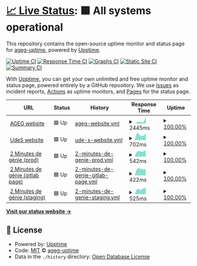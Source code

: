 # [📈 Live Status](https://ageg-uptime.github.io/ageg-uptime.github.io): <!--live status--> **🟩 All systems operational**

This repository contains the open-source uptime monitor and status page for [ageg-uptime](https://ageg-uptime.github.io/ageg-uptime.github.io), powered by [Upptime](https://github.com/upptime/upptime).

[![Uptime CI](https://github.com/ageg-uptime/ageg-uptime.github.io/workflows/Uptime%20CI/badge.svg)](https://github.com/ageg-uptime/ageg-uptime.github.io/actions?query=workflow%3A%22Uptime+CI%22)
[![Response Time CI](https://github.com/ageg-uptime/ageg-uptime.github.io/workflows/Response%20Time%20CI/badge.svg)](https://github.com/ageg-uptime/ageg-uptime.github.io/actions?query=workflow%3A%22Response+Time+CI%22)
[![Graphs CI](https://github.com/ageg-uptime/ageg-uptime.github.io/workflows/Graphs%20CI/badge.svg)](https://github.com/ageg-uptime/ageg-uptime.github.io/actions?query=workflow%3A%22Graphs+CI%22)
[![Static Site CI](https://github.com/ageg-uptime/ageg-uptime.github.io/workflows/Static%20Site%20CI/badge.svg)](https://github.com/ageg-uptime/ageg-uptime.github.io/actions?query=workflow%3A%22Static+Site+CI%22)
[![Summary CI](https://github.com/ageg-uptime/ageg-uptime.github.io/workflows/Summary%20CI/badge.svg)](https://github.com/ageg-uptime/ageg-uptime.github.io/actions?query=workflow%3A%22Summary+CI%22)

With [Upptime](https://upptime.js.org), you can get your own unlimited and free uptime monitor and status page, powered entirely by a GitHub repository. We use [Issues](https://github.com/ageg-uptime/ageg-uptime.github.io/issues) as incident reports, [Actions](https://github.com/ageg-uptime/ageg-uptime.github.io/actions) as uptime monitors, and [Pages](https://ageg-uptime.github.io/ageg-uptime.github.io) for the status page.

<!--start: status pages-->
<!-- This summary is generated by Upptime (https://github.com/upptime/upptime) -->
<!-- Do not edit this manually, your changes will be overwritten -->
<!-- prettier-ignore -->
| URL | Status | History | Response Time | Uptime |
| --- | ------ | ------- | ------------- | ------ |
| <img alt="" src="https://favicons.githubusercontent.com/www.ageg.ca" height="13"> [AGEG website](https://www.ageg.ca/) | 🟩 Up | [ageg-website.yml](https://github.com/ageg-uptime/ageg-uptime.github.io/commits/HEAD/history/ageg-website.yml) | <details><summary><img alt="Response time graph" src="./graphs/ageg-website/response-time-week.png" height="20"> 2445ms</summary><br><a href="https://ageg-uptime.github.io/ageg-uptime.github.io/history/ageg-website"><img alt="Response time 2445" src="https://img.shields.io/endpoint?url=https%3A%2F%2Fraw.githubusercontent.com%2Fageg-uptime%2Fageg-uptime.github.io%2FHEAD%2Fapi%2Fageg-website%2Fresponse-time.json"></a><br><a href="https://ageg-uptime.github.io/ageg-uptime.github.io/history/ageg-website"><img alt="24-hour response time 2445" src="https://img.shields.io/endpoint?url=https%3A%2F%2Fraw.githubusercontent.com%2Fageg-uptime%2Fageg-uptime.github.io%2FHEAD%2Fapi%2Fageg-website%2Fresponse-time-day.json"></a><br><a href="https://ageg-uptime.github.io/ageg-uptime.github.io/history/ageg-website"><img alt="7-day response time 2445" src="https://img.shields.io/endpoint?url=https%3A%2F%2Fraw.githubusercontent.com%2Fageg-uptime%2Fageg-uptime.github.io%2FHEAD%2Fapi%2Fageg-website%2Fresponse-time-week.json"></a><br><a href="https://ageg-uptime.github.io/ageg-uptime.github.io/history/ageg-website"><img alt="30-day response time 2445" src="https://img.shields.io/endpoint?url=https%3A%2F%2Fraw.githubusercontent.com%2Fageg-uptime%2Fageg-uptime.github.io%2FHEAD%2Fapi%2Fageg-website%2Fresponse-time-month.json"></a><br><a href="https://ageg-uptime.github.io/ageg-uptime.github.io/history/ageg-website"><img alt="1-year response time 2445" src="https://img.shields.io/endpoint?url=https%3A%2F%2Fraw.githubusercontent.com%2Fageg-uptime%2Fageg-uptime.github.io%2FHEAD%2Fapi%2Fageg-website%2Fresponse-time-year.json"></a></details> | <details><summary><a href="https://ageg-uptime.github.io/ageg-uptime.github.io/history/ageg-website">100.00%</a></summary><a href="https://ageg-uptime.github.io/ageg-uptime.github.io/history/ageg-website"><img alt="All-time uptime 100.00%" src="https://img.shields.io/endpoint?url=https%3A%2F%2Fraw.githubusercontent.com%2Fageg-uptime%2Fageg-uptime.github.io%2FHEAD%2Fapi%2Fageg-website%2Fuptime.json"></a><br><a href="https://ageg-uptime.github.io/ageg-uptime.github.io/history/ageg-website"><img alt="24-hour uptime 100.00%" src="https://img.shields.io/endpoint?url=https%3A%2F%2Fraw.githubusercontent.com%2Fageg-uptime%2Fageg-uptime.github.io%2FHEAD%2Fapi%2Fageg-website%2Fuptime-day.json"></a><br><a href="https://ageg-uptime.github.io/ageg-uptime.github.io/history/ageg-website"><img alt="7-day uptime 100.00%" src="https://img.shields.io/endpoint?url=https%3A%2F%2Fraw.githubusercontent.com%2Fageg-uptime%2Fageg-uptime.github.io%2FHEAD%2Fapi%2Fageg-website%2Fuptime-week.json"></a><br><a href="https://ageg-uptime.github.io/ageg-uptime.github.io/history/ageg-website"><img alt="30-day uptime 100.00%" src="https://img.shields.io/endpoint?url=https%3A%2F%2Fraw.githubusercontent.com%2Fageg-uptime%2Fageg-uptime.github.io%2FHEAD%2Fapi%2Fageg-website%2Fuptime-month.json"></a><br><a href="https://ageg-uptime.github.io/ageg-uptime.github.io/history/ageg-website"><img alt="1-year uptime 100.00%" src="https://img.shields.io/endpoint?url=https%3A%2F%2Fraw.githubusercontent.com%2Fageg-uptime%2Fageg-uptime.github.io%2FHEAD%2Fapi%2Fageg-website%2Fuptime-year.json"></a></details>
| <img alt="" src="https://favicons.githubusercontent.com/www.usherbrooke.ca" height="13"> [UdeS website](https://www.usherbrooke.ca/) | 🟩 Up | [ude-s-website.yml](https://github.com/ageg-uptime/ageg-uptime.github.io/commits/HEAD/history/ude-s-website.yml) | <details><summary><img alt="Response time graph" src="./graphs/ude-s-website/response-time-week.png" height="20"> 702ms</summary><br><a href="https://ageg-uptime.github.io/ageg-uptime.github.io/history/ude-s-website"><img alt="Response time 702" src="https://img.shields.io/endpoint?url=https%3A%2F%2Fraw.githubusercontent.com%2Fageg-uptime%2Fageg-uptime.github.io%2FHEAD%2Fapi%2Fude-s-website%2Fresponse-time.json"></a><br><a href="https://ageg-uptime.github.io/ageg-uptime.github.io/history/ude-s-website"><img alt="24-hour response time 702" src="https://img.shields.io/endpoint?url=https%3A%2F%2Fraw.githubusercontent.com%2Fageg-uptime%2Fageg-uptime.github.io%2FHEAD%2Fapi%2Fude-s-website%2Fresponse-time-day.json"></a><br><a href="https://ageg-uptime.github.io/ageg-uptime.github.io/history/ude-s-website"><img alt="7-day response time 702" src="https://img.shields.io/endpoint?url=https%3A%2F%2Fraw.githubusercontent.com%2Fageg-uptime%2Fageg-uptime.github.io%2FHEAD%2Fapi%2Fude-s-website%2Fresponse-time-week.json"></a><br><a href="https://ageg-uptime.github.io/ageg-uptime.github.io/history/ude-s-website"><img alt="30-day response time 702" src="https://img.shields.io/endpoint?url=https%3A%2F%2Fraw.githubusercontent.com%2Fageg-uptime%2Fageg-uptime.github.io%2FHEAD%2Fapi%2Fude-s-website%2Fresponse-time-month.json"></a><br><a href="https://ageg-uptime.github.io/ageg-uptime.github.io/history/ude-s-website"><img alt="1-year response time 702" src="https://img.shields.io/endpoint?url=https%3A%2F%2Fraw.githubusercontent.com%2Fageg-uptime%2Fageg-uptime.github.io%2FHEAD%2Fapi%2Fude-s-website%2Fresponse-time-year.json"></a></details> | <details><summary><a href="https://ageg-uptime.github.io/ageg-uptime.github.io/history/ude-s-website">100.00%</a></summary><a href="https://ageg-uptime.github.io/ageg-uptime.github.io/history/ude-s-website"><img alt="All-time uptime 100.00%" src="https://img.shields.io/endpoint?url=https%3A%2F%2Fraw.githubusercontent.com%2Fageg-uptime%2Fageg-uptime.github.io%2FHEAD%2Fapi%2Fude-s-website%2Fuptime.json"></a><br><a href="https://ageg-uptime.github.io/ageg-uptime.github.io/history/ude-s-website"><img alt="24-hour uptime 100.00%" src="https://img.shields.io/endpoint?url=https%3A%2F%2Fraw.githubusercontent.com%2Fageg-uptime%2Fageg-uptime.github.io%2FHEAD%2Fapi%2Fude-s-website%2Fuptime-day.json"></a><br><a href="https://ageg-uptime.github.io/ageg-uptime.github.io/history/ude-s-website"><img alt="7-day uptime 100.00%" src="https://img.shields.io/endpoint?url=https%3A%2F%2Fraw.githubusercontent.com%2Fageg-uptime%2Fageg-uptime.github.io%2FHEAD%2Fapi%2Fude-s-website%2Fuptime-week.json"></a><br><a href="https://ageg-uptime.github.io/ageg-uptime.github.io/history/ude-s-website"><img alt="30-day uptime 100.00%" src="https://img.shields.io/endpoint?url=https%3A%2F%2Fraw.githubusercontent.com%2Fageg-uptime%2Fageg-uptime.github.io%2FHEAD%2Fapi%2Fude-s-website%2Fuptime-month.json"></a><br><a href="https://ageg-uptime.github.io/ageg-uptime.github.io/history/ude-s-website"><img alt="1-year uptime 100.00%" src="https://img.shields.io/endpoint?url=https%3A%2F%2Fraw.githubusercontent.com%2Fageg-uptime%2Fageg-uptime.github.io%2FHEAD%2Fapi%2Fude-s-website%2Fuptime-year.json"></a></details>
| <img alt="" src="https://favicons.githubusercontent.com/2mdg.ageg.ca" height="13"> [2 Minutes de génie (prod)](https://2mdg.ageg.ca/) | 🟩 Up | [2-minutes-de-genie-prod.yml](https://github.com/ageg-uptime/ageg-uptime.github.io/commits/HEAD/history/2-minutes-de-genie-prod.yml) | <details><summary><img alt="Response time graph" src="./graphs/2-minutes-de-genie-prod/response-time-week.png" height="20"> 542ms</summary><br><a href="https://ageg-uptime.github.io/ageg-uptime.github.io/history/2-minutes-de-genie-prod"><img alt="Response time 542" src="https://img.shields.io/endpoint?url=https%3A%2F%2Fraw.githubusercontent.com%2Fageg-uptime%2Fageg-uptime.github.io%2FHEAD%2Fapi%2F2-minutes-de-genie-prod%2Fresponse-time.json"></a><br><a href="https://ageg-uptime.github.io/ageg-uptime.github.io/history/2-minutes-de-genie-prod"><img alt="24-hour response time 542" src="https://img.shields.io/endpoint?url=https%3A%2F%2Fraw.githubusercontent.com%2Fageg-uptime%2Fageg-uptime.github.io%2FHEAD%2Fapi%2F2-minutes-de-genie-prod%2Fresponse-time-day.json"></a><br><a href="https://ageg-uptime.github.io/ageg-uptime.github.io/history/2-minutes-de-genie-prod"><img alt="7-day response time 542" src="https://img.shields.io/endpoint?url=https%3A%2F%2Fraw.githubusercontent.com%2Fageg-uptime%2Fageg-uptime.github.io%2FHEAD%2Fapi%2F2-minutes-de-genie-prod%2Fresponse-time-week.json"></a><br><a href="https://ageg-uptime.github.io/ageg-uptime.github.io/history/2-minutes-de-genie-prod"><img alt="30-day response time 542" src="https://img.shields.io/endpoint?url=https%3A%2F%2Fraw.githubusercontent.com%2Fageg-uptime%2Fageg-uptime.github.io%2FHEAD%2Fapi%2F2-minutes-de-genie-prod%2Fresponse-time-month.json"></a><br><a href="https://ageg-uptime.github.io/ageg-uptime.github.io/history/2-minutes-de-genie-prod"><img alt="1-year response time 542" src="https://img.shields.io/endpoint?url=https%3A%2F%2Fraw.githubusercontent.com%2Fageg-uptime%2Fageg-uptime.github.io%2FHEAD%2Fapi%2F2-minutes-de-genie-prod%2Fresponse-time-year.json"></a></details> | <details><summary><a href="https://ageg-uptime.github.io/ageg-uptime.github.io/history/2-minutes-de-genie-prod">100.00%</a></summary><a href="https://ageg-uptime.github.io/ageg-uptime.github.io/history/2-minutes-de-genie-prod"><img alt="All-time uptime 100.00%" src="https://img.shields.io/endpoint?url=https%3A%2F%2Fraw.githubusercontent.com%2Fageg-uptime%2Fageg-uptime.github.io%2FHEAD%2Fapi%2F2-minutes-de-genie-prod%2Fuptime.json"></a><br><a href="https://ageg-uptime.github.io/ageg-uptime.github.io/history/2-minutes-de-genie-prod"><img alt="24-hour uptime 100.00%" src="https://img.shields.io/endpoint?url=https%3A%2F%2Fraw.githubusercontent.com%2Fageg-uptime%2Fageg-uptime.github.io%2FHEAD%2Fapi%2F2-minutes-de-genie-prod%2Fuptime-day.json"></a><br><a href="https://ageg-uptime.github.io/ageg-uptime.github.io/history/2-minutes-de-genie-prod"><img alt="7-day uptime 100.00%" src="https://img.shields.io/endpoint?url=https%3A%2F%2Fraw.githubusercontent.com%2Fageg-uptime%2Fageg-uptime.github.io%2FHEAD%2Fapi%2F2-minutes-de-genie-prod%2Fuptime-week.json"></a><br><a href="https://ageg-uptime.github.io/ageg-uptime.github.io/history/2-minutes-de-genie-prod"><img alt="30-day uptime 100.00%" src="https://img.shields.io/endpoint?url=https%3A%2F%2Fraw.githubusercontent.com%2Fageg-uptime%2Fageg-uptime.github.io%2FHEAD%2Fapi%2F2-minutes-de-genie-prod%2Fuptime-month.json"></a><br><a href="https://ageg-uptime.github.io/ageg-uptime.github.io/history/2-minutes-de-genie-prod"><img alt="1-year uptime 100.00%" src="https://img.shields.io/endpoint?url=https%3A%2F%2Fraw.githubusercontent.com%2Fageg-uptime%2Fageg-uptime.github.io%2FHEAD%2Fapi%2F2-minutes-de-genie-prod%2Fuptime-year.json"></a></details>
| <img alt="" src="https://favicons.githubusercontent.com/2mdg.gitlab.io" height="13"> [2 Minutes de génie (gitlab page)](https://2mdg.gitlab.io/) | 🟩 Up | [2-minutes-de-genie-gitlab-page.yml](https://github.com/ageg-uptime/ageg-uptime.github.io/commits/HEAD/history/2-minutes-de-genie-gitlab-page.yml) | <details><summary><img alt="Response time graph" src="./graphs/2-minutes-de-genie-gitlab-page/response-time-week.png" height="20"> 422ms</summary><br><a href="https://ageg-uptime.github.io/ageg-uptime.github.io/history/2-minutes-de-genie-gitlab-page"><img alt="Response time 422" src="https://img.shields.io/endpoint?url=https%3A%2F%2Fraw.githubusercontent.com%2Fageg-uptime%2Fageg-uptime.github.io%2FHEAD%2Fapi%2F2-minutes-de-genie-gitlab-page%2Fresponse-time.json"></a><br><a href="https://ageg-uptime.github.io/ageg-uptime.github.io/history/2-minutes-de-genie-gitlab-page"><img alt="24-hour response time 422" src="https://img.shields.io/endpoint?url=https%3A%2F%2Fraw.githubusercontent.com%2Fageg-uptime%2Fageg-uptime.github.io%2FHEAD%2Fapi%2F2-minutes-de-genie-gitlab-page%2Fresponse-time-day.json"></a><br><a href="https://ageg-uptime.github.io/ageg-uptime.github.io/history/2-minutes-de-genie-gitlab-page"><img alt="7-day response time 422" src="https://img.shields.io/endpoint?url=https%3A%2F%2Fraw.githubusercontent.com%2Fageg-uptime%2Fageg-uptime.github.io%2FHEAD%2Fapi%2F2-minutes-de-genie-gitlab-page%2Fresponse-time-week.json"></a><br><a href="https://ageg-uptime.github.io/ageg-uptime.github.io/history/2-minutes-de-genie-gitlab-page"><img alt="30-day response time 422" src="https://img.shields.io/endpoint?url=https%3A%2F%2Fraw.githubusercontent.com%2Fageg-uptime%2Fageg-uptime.github.io%2FHEAD%2Fapi%2F2-minutes-de-genie-gitlab-page%2Fresponse-time-month.json"></a><br><a href="https://ageg-uptime.github.io/ageg-uptime.github.io/history/2-minutes-de-genie-gitlab-page"><img alt="1-year response time 422" src="https://img.shields.io/endpoint?url=https%3A%2F%2Fraw.githubusercontent.com%2Fageg-uptime%2Fageg-uptime.github.io%2FHEAD%2Fapi%2F2-minutes-de-genie-gitlab-page%2Fresponse-time-year.json"></a></details> | <details><summary><a href="https://ageg-uptime.github.io/ageg-uptime.github.io/history/2-minutes-de-genie-gitlab-page">100.00%</a></summary><a href="https://ageg-uptime.github.io/ageg-uptime.github.io/history/2-minutes-de-genie-gitlab-page"><img alt="All-time uptime 100.00%" src="https://img.shields.io/endpoint?url=https%3A%2F%2Fraw.githubusercontent.com%2Fageg-uptime%2Fageg-uptime.github.io%2FHEAD%2Fapi%2F2-minutes-de-genie-gitlab-page%2Fuptime.json"></a><br><a href="https://ageg-uptime.github.io/ageg-uptime.github.io/history/2-minutes-de-genie-gitlab-page"><img alt="24-hour uptime 100.00%" src="https://img.shields.io/endpoint?url=https%3A%2F%2Fraw.githubusercontent.com%2Fageg-uptime%2Fageg-uptime.github.io%2FHEAD%2Fapi%2F2-minutes-de-genie-gitlab-page%2Fuptime-day.json"></a><br><a href="https://ageg-uptime.github.io/ageg-uptime.github.io/history/2-minutes-de-genie-gitlab-page"><img alt="7-day uptime 100.00%" src="https://img.shields.io/endpoint?url=https%3A%2F%2Fraw.githubusercontent.com%2Fageg-uptime%2Fageg-uptime.github.io%2FHEAD%2Fapi%2F2-minutes-de-genie-gitlab-page%2Fuptime-week.json"></a><br><a href="https://ageg-uptime.github.io/ageg-uptime.github.io/history/2-minutes-de-genie-gitlab-page"><img alt="30-day uptime 100.00%" src="https://img.shields.io/endpoint?url=https%3A%2F%2Fraw.githubusercontent.com%2Fageg-uptime%2Fageg-uptime.github.io%2FHEAD%2Fapi%2F2-minutes-de-genie-gitlab-page%2Fuptime-month.json"></a><br><a href="https://ageg-uptime.github.io/ageg-uptime.github.io/history/2-minutes-de-genie-gitlab-page"><img alt="1-year uptime 100.00%" src="https://img.shields.io/endpoint?url=https%3A%2F%2Fraw.githubusercontent.com%2Fageg-uptime%2Fageg-uptime.github.io%2FHEAD%2Fapi%2F2-minutes-de-genie-gitlab-page%2Fuptime-year.json"></a></details>
| <img alt="" src="https://favicons.githubusercontent.com/2mdgstaging.gitlab.io" height="13"> [2 Minutes de génie (staging)](https://2mdgstaging.gitlab.io/) | 🟩 Up | [2-minutes-de-genie-staging.yml](https://github.com/ageg-uptime/ageg-uptime.github.io/commits/HEAD/history/2-minutes-de-genie-staging.yml) | <details><summary><img alt="Response time graph" src="./graphs/2-minutes-de-genie-staging/response-time-week.png" height="20"> 525ms</summary><br><a href="https://ageg-uptime.github.io/ageg-uptime.github.io/history/2-minutes-de-genie-staging"><img alt="Response time 525" src="https://img.shields.io/endpoint?url=https%3A%2F%2Fraw.githubusercontent.com%2Fageg-uptime%2Fageg-uptime.github.io%2FHEAD%2Fapi%2F2-minutes-de-genie-staging%2Fresponse-time.json"></a><br><a href="https://ageg-uptime.github.io/ageg-uptime.github.io/history/2-minutes-de-genie-staging"><img alt="24-hour response time 525" src="https://img.shields.io/endpoint?url=https%3A%2F%2Fraw.githubusercontent.com%2Fageg-uptime%2Fageg-uptime.github.io%2FHEAD%2Fapi%2F2-minutes-de-genie-staging%2Fresponse-time-day.json"></a><br><a href="https://ageg-uptime.github.io/ageg-uptime.github.io/history/2-minutes-de-genie-staging"><img alt="7-day response time 525" src="https://img.shields.io/endpoint?url=https%3A%2F%2Fraw.githubusercontent.com%2Fageg-uptime%2Fageg-uptime.github.io%2FHEAD%2Fapi%2F2-minutes-de-genie-staging%2Fresponse-time-week.json"></a><br><a href="https://ageg-uptime.github.io/ageg-uptime.github.io/history/2-minutes-de-genie-staging"><img alt="30-day response time 525" src="https://img.shields.io/endpoint?url=https%3A%2F%2Fraw.githubusercontent.com%2Fageg-uptime%2Fageg-uptime.github.io%2FHEAD%2Fapi%2F2-minutes-de-genie-staging%2Fresponse-time-month.json"></a><br><a href="https://ageg-uptime.github.io/ageg-uptime.github.io/history/2-minutes-de-genie-staging"><img alt="1-year response time 525" src="https://img.shields.io/endpoint?url=https%3A%2F%2Fraw.githubusercontent.com%2Fageg-uptime%2Fageg-uptime.github.io%2FHEAD%2Fapi%2F2-minutes-de-genie-staging%2Fresponse-time-year.json"></a></details> | <details><summary><a href="https://ageg-uptime.github.io/ageg-uptime.github.io/history/2-minutes-de-genie-staging">100.00%</a></summary><a href="https://ageg-uptime.github.io/ageg-uptime.github.io/history/2-minutes-de-genie-staging"><img alt="All-time uptime 100.00%" src="https://img.shields.io/endpoint?url=https%3A%2F%2Fraw.githubusercontent.com%2Fageg-uptime%2Fageg-uptime.github.io%2FHEAD%2Fapi%2F2-minutes-de-genie-staging%2Fuptime.json"></a><br><a href="https://ageg-uptime.github.io/ageg-uptime.github.io/history/2-minutes-de-genie-staging"><img alt="24-hour uptime 100.00%" src="https://img.shields.io/endpoint?url=https%3A%2F%2Fraw.githubusercontent.com%2Fageg-uptime%2Fageg-uptime.github.io%2FHEAD%2Fapi%2F2-minutes-de-genie-staging%2Fuptime-day.json"></a><br><a href="https://ageg-uptime.github.io/ageg-uptime.github.io/history/2-minutes-de-genie-staging"><img alt="7-day uptime 100.00%" src="https://img.shields.io/endpoint?url=https%3A%2F%2Fraw.githubusercontent.com%2Fageg-uptime%2Fageg-uptime.github.io%2FHEAD%2Fapi%2F2-minutes-de-genie-staging%2Fuptime-week.json"></a><br><a href="https://ageg-uptime.github.io/ageg-uptime.github.io/history/2-minutes-de-genie-staging"><img alt="30-day uptime 100.00%" src="https://img.shields.io/endpoint?url=https%3A%2F%2Fraw.githubusercontent.com%2Fageg-uptime%2Fageg-uptime.github.io%2FHEAD%2Fapi%2F2-minutes-de-genie-staging%2Fuptime-month.json"></a><br><a href="https://ageg-uptime.github.io/ageg-uptime.github.io/history/2-minutes-de-genie-staging"><img alt="1-year uptime 100.00%" src="https://img.shields.io/endpoint?url=https%3A%2F%2Fraw.githubusercontent.com%2Fageg-uptime%2Fageg-uptime.github.io%2FHEAD%2Fapi%2F2-minutes-de-genie-staging%2Fuptime-year.json"></a></details>

<!--end: status pages-->

[**Visit our status website →**](https://ageg-uptime.github.io/ageg-uptime.github.io)

## 📄 License

- Powered by: [Upptime](https://github.com/upptime/upptime)
- Code: [MIT](./LICENSE) © [ageg-uptime](https://ageg-uptime.github.io/ageg-uptime.github.io)
- Data in the `./history` directory: [Open Database License](https://opendatacommons.org/licenses/odbl/1-0/)
